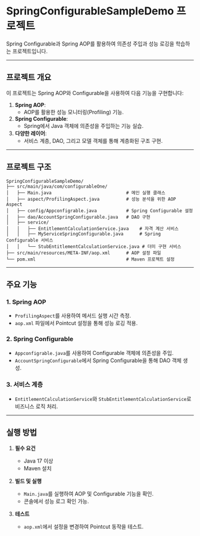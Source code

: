 # SpringConfigurableSampleDemo 프로젝트

Spring Configurable과 Spring AOP를 활용하여 의존성 주입과 성능 로깅을 학습하는 프로젝트입니다.

---

## 프로젝트 개요

이 프로젝트는 Spring AOP와 Configurable을 사용하여 다음 기능을 구현합니다:

1. **Spring AOP**:
   - AOP를 활용한 성능 모니터링(Profiling) 기능.
2. **Spring Configurable**:
   - Spring에서 Java 객체에 의존성을 주입하는 기능 실습.
3. **다양한 레이어**:
   - 서비스 계층, DAO, 그리고 모델 객체를 통해 계층화된 구조 구현.

---

## 프로젝트 구조

```
SpringConfigurableSampleDemo/
├── src/main/java/com/configurableOne/
│   ├── Main.java                            # 메인 실행 클래스
│   ├── aspect/ProfilingAspect.java          # 성능 분석을 위한 AOP Aspect
│   ├── config/Appconfigrable.java           # Spring Configurable 설정
│   ├── dao/AccountSpringConfigurable.java   # DAO 구현
│   ├── service/
│   │   ├── EntitlementCalculationService.java    # 자격 계산 서비스
│   │   ├── MyServiceSpringConfigurable.java      # Spring Configurable 서비스
│   │   └── StubEntitlementCalculationService.java # 더미 구현 서비스
├── src/main/resources/META-INF/aop.xml      # AOP 설정 파일
└── pom.xml                                  # Maven 프로젝트 설정
```

---

## 주요 기능

### 1. **Spring AOP**
- `ProfilingAspect`를 사용하여 메서드 실행 시간 측정.
- `aop.xml` 파일에서 Pointcut 설정을 통해 성능 로깅 적용.

### 2. **Spring Configurable**
- `Appconfigrable.java`를 사용하여 Configurable 객체에 의존성을 주입.
- `AccountSpringConfigurable`에서 Spring Configurable을 통해 DAO 객체 생성.

### 3. **서비스 계층**
- `EntitlementCalculationService`와 `StubEntitlementCalculationService`로 비즈니스 로직 처리.

---

## 실행 방법

1. **필수 요건**
   - Java 17 이상
   - Maven 설치

2. **빌드 및 실행**
   - `Main.java`를 실행하여 AOP 및 Configurable 기능을 확인.
   - 콘솔에서 성능 로그 확인 가능.

3. **테스트**
   - `aop.xml`에서 설정을 변경하여 Pointcut 동작을 테스트.

